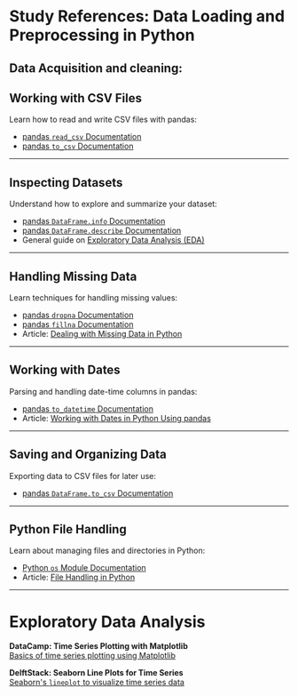 

# **Study References: Data Loading and Preprocessing in Python**

## Data Acquisition and cleaning: 

## **Working with CSV Files**
Learn how to read and write CSV files with pandas:
- [pandas `read_csv` Documentation](https://pandas.pydata.org/docs/reference/api/pandas.read_csv.html)
- [pandas `to_csv` Documentation](https://pandas.pydata.org/docs/reference/api/pandas.DataFrame.to_csv.html)

---

## **Inspecting Datasets**
Understand how to explore and summarize your dataset:
- [pandas `DataFrame.info` Documentation](https://pandas.pydata.org/docs/reference/api/pandas.DataFrame.info.html)
- [pandas `DataFrame.describe` Documentation](https://pandas.pydata.org/docs/reference/api/pandas.DataFrame.describe.html)
- General guide on [Exploratory Data Analysis (EDA)](https://www.analyticsvidhya.com/blog/2021/06/exploratory-data-analysis-eda-a-step-by-step-guide/)

---

## **Handling Missing Data**
Learn techniques for handling missing values:
- [pandas `dropna` Documentation](https://pandas.pydata.org/docs/reference/api/pandas.DataFrame.dropna.html)
- [pandas `fillna` Documentation](https://pandas.pydata.org/docs/reference/api/pandas.DataFrame.fillna.html)
- Article: [Dealing with Missing Data in Python](https://towardsdatascience.com/how-to-handle-missing-data-8646b18db0d4)

---

## **Working with Dates**
Parsing and handling date-time columns in pandas:
- [pandas `to_datetime` Documentation](https://pandas.pydata.org/docs/reference/api/pandas.to_datetime.html)
- Article: [Working with Dates in Python Using pandas](https://realpython.com/python-datetime/)

---

## **Saving and Organizing Data**
Exporting data to CSV files for later use:
- [pandas `DataFrame.to_csv` Documentation](https://pandas.pydata.org/docs/reference/api/pandas.DataFrame.to_csv.html)

---

## **Python File Handling**
Learn about managing files and directories in Python:
- [Python `os` Module Documentation](https://docs.python.org/3/library/os.html)
- Article: [File Handling in Python](https://www.geeksforgeeks.org/file-handling-python/)

---

# **Exploratory Data Analysis**

**DataCamp: Time Series Plotting with Matplotlib**   
[Basics of time series plotting using Matplotlib](https://www.datacamp.com/community/tutorials/time-series-python)  

**DelftStack: Seaborn Line Plots for Time Series**    
[Seaborn's `lineplot` to visualize time series data](https://www.delftstack.com/howto/python/seaborn-time-series-plot/)  



